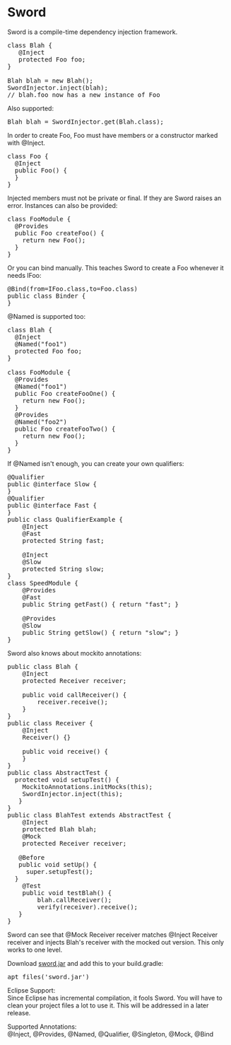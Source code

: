 # Sword
Sword is a compile-time dependency injection framework. 
<pre>
class Blah {
   @Inject
   protected Foo foo;
}

Blah blah = new Blah();
SwordInjector.inject(blah);
// blah.foo now has a new instance of Foo
</pre>
Also supported:
<pre>
Blah blah = SwordInjector.get(Blah.class);
</pre>
In order to create Foo, Foo must have members or a constructor marked with @Inject.

<pre>
class Foo {
  @Inject
  public Foo() {
  }
}
</pre>

Injected members must not be private or final. If they are Sword raises an error.
Instances can also be provided:

<pre>
class FooModule {
  @Provides
  public Foo createFoo() {
    return new Foo();
  }
}
</pre>

Or you can bind manually. This teaches Sword to create a Foo whenever it needs IFoo:
<pre>
@Bind(from=IFoo.class,to=Foo.class)
public class Binder {
}
</pre>

@Named is supported too:
<pre>
class Blah {
  @Inject
  @Named("foo1")
  protected Foo foo;
}

class FooModule {
  @Provides
  @Named("foo1")
  public Foo createFooOne() {
    return new Foo();
  }
  @Provides
  @Named("foo2")
  public Foo createFooTwo() {
    return new Foo();
  }
}
</pre>

If @Named isn't enough, you can create your own qualifiers:
<pre>
@Qualifier
public @interface Slow {
}
@Qualifier
public @interface Fast {
}
public class QualifierExample {
	@Inject
	@Fast
	protected String fast;
	
	@Inject
	@Slow
	protected String slow;
}
class SpeedModule {
	@Provides
	@Fast
	public String getFast() { return "fast"; }
	
	@Provides
	@Slow
	public String getSlow() { return "slow"; }
}
</pre>
Sword also knows about mockito annotations:
<pre>
public class Blah {
	@Inject
	protected Receiver receiver;
	
	public void callReceiver() {
		receiver.receive();
	}
}
public class Receiver {
	@Inject
	Receiver() {}

	public void receive() {
	}
}
public class AbstractTest {
  protected void setupTest() {
	MockitoAnnotations.initMocks(this);
	SwordInjector.inject(this);
   }
}
public class BlahTest extends AbstractTest {
	@Inject
	protected Blah blah;
	@Mock
	protected Receiver receiver;

   @Before
   public void setUp() {
     super.setupTest();
  }
	@Test
	public void testBlah() {
		blah.callReceiver();
		verify(receiver).receive();
   }
}
</pre>

Sword can see that @Mock Receiver receiver matches @Inject Receiver receiver and injects Blah's receiver with the mocked out version. This only works to one level.

Download <a href="https://github.com/jake-stacktrace/Sword/blob/master/com.jake.sword/sword.jar?raw=true">sword.jar</a> and add this to your build.gradle:

<pre>
apt files('sword.jar')
</pre>


Eclipse Support:<br />
Since Eclipse has incremental compilation, it fools Sword. You will have to clean your project files a lot to use it. This will be addressed in a later release.

Supported Annotations:<br />
  @Inject, @Provides, @Named, @Qualifier, @Singleton, @Mock, @Bind
